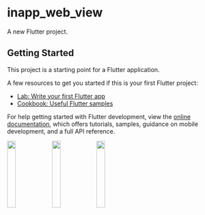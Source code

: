 # inapp_web_view

A new Flutter project.

## Getting Started

This project is a starting point for a Flutter application.

A few resources to get you started if this is your first Flutter project:

- [Lab: Write your first Flutter app](https://docs.flutter.dev/get-started/codelab)
- [Cookbook: Useful Flutter samples](https://docs.flutter.dev/cookbook)

For help getting started with Flutter development, view the
[online documentation](https://docs.flutter.dev/), which offers tutorials,
samples, guidance on mobile development, and a full API reference.
<p>
<img src="https://user-images.githubusercontent.com/116251590/229419760-3d24825e-4bbc-4baa-b2e7-3776998ee61e.png" width=20% height=20%>
<img src="https://user-images.githubusercontent.com/116251590/229436297-21b12869-9116-4f09-bbb3-0aaa77b33ec1.png" width=20% height=20%>
<img src="https://user-images.githubusercontent.com/116251590/229436490-9a50e600-d397-4f47-91a8-d2fe55de56ac.png" width=20 height=20%>

</p>
